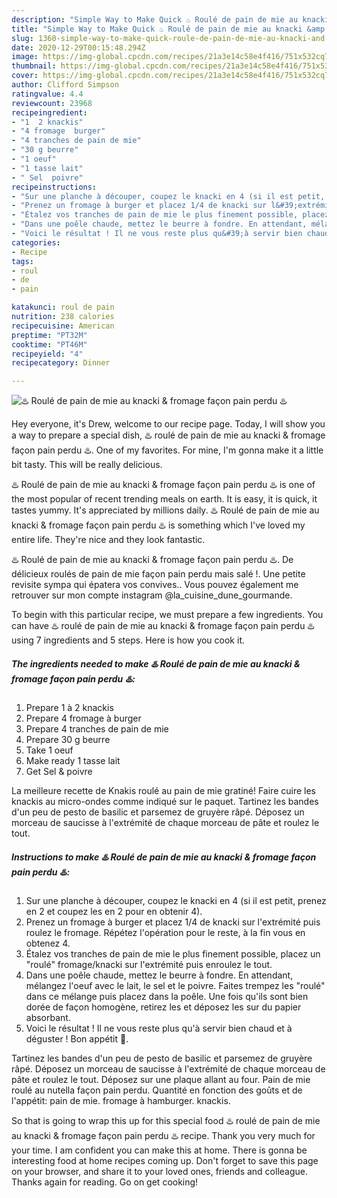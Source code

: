 ```yaml
---
description: "Simple Way to Make Quick ♨️ Roulé de pain de mie au knacki &amp;amp; fromage façon pain perdu ♨️"
title: "Simple Way to Make Quick ♨️ Roulé de pain de mie au knacki &amp;amp; fromage façon pain perdu ♨️"
slug: 1360-simple-way-to-make-quick-roule-de-pain-de-mie-au-knacki-and-amp-fromage-facon-pain-perdu
date: 2020-12-29T00:15:48.294Z
image: https://img-global.cpcdn.com/recipes/21a3e14c58e4f416/751x532cq70/♨️-roule-de-pain-de-mie-au-knacki-fromage-facon-pain-perdu-♨️-photo-principale-de-la-recette.jpg
thumbnail: https://img-global.cpcdn.com/recipes/21a3e14c58e4f416/751x532cq70/♨️-roule-de-pain-de-mie-au-knacki-fromage-facon-pain-perdu-♨️-photo-principale-de-la-recette.jpg
cover: https://img-global.cpcdn.com/recipes/21a3e14c58e4f416/751x532cq70/♨️-roule-de-pain-de-mie-au-knacki-fromage-facon-pain-perdu-♨️-photo-principale-de-la-recette.jpg
author: Clifford Simpson
ratingvalue: 4.4
reviewcount: 23968
recipeingredient:
- "1  2 knackis"
- "4 fromage  burger"
- "4 tranches de pain de mie"
- "30 g beurre"
- "1 oeuf"
- "1 tasse lait"
- " Sel  poivre"
recipeinstructions:
- "Sur une planche à découper, coupez le knacki en 4 (si il est petit, prenez en 2 et coupez les en 2 pour en obtenir 4)."
- "Prenez un fromage à burger et placez 1/4 de knacki sur l&#39;extrémité puis roulez le fromage. Répétez l&#39;opération pour le reste, à la fin vous en obtenez 4."
- "Étalez vos tranches de pain de mie le plus finement possible, placez un &#34;roulé&#34; fromage/knacki sur l&#39;extrémité puis enroulez le tout."
- "Dans une poêle chaude, mettez le beurre à fondre. En attendant, mélangez l&#39;oeuf avec le lait, le sel et le poivre. Faites trempez les &#34;roulé&#34; dans ce mélange puis placez dans la poêle. Une fois qu&#39;ils sont bien dorée de façon homogène, retirez les et déposez les sur du papier absorbant."
- "Voici le résultat ! Il ne vous reste plus qu&#39;à servir bien chaud et à déguster ! Bon appétit 🌹."
categories:
- Recipe
tags:
- roul
- de
- pain

katakunci: roul de pain 
nutrition: 238 calories
recipecuisine: American
preptime: "PT32M"
cooktime: "PT46M"
recipeyield: "4"
recipecategory: Dinner

---
```



![♨️ Roulé de pain de mie au knacki &amp; fromage façon pain perdu ♨️](https://img-global.cpcdn.com/recipes/21a3e14c58e4f416/751x532cq70/♨️-roule-de-pain-de-mie-au-knacki-fromage-facon-pain-perdu-♨️-photo-principale-de-la-recette.jpg)

Hey everyone, it's Drew, welcome to our recipe page. Today, I will show you a way to prepare a special dish, ♨️ roulé de pain de mie au knacki &amp; fromage façon pain perdu ♨️. One of my favorites. For mine, I'm gonna make it a little bit tasty. This will be really delicious.

♨️ Roulé de pain de mie au knacki &amp; fromage façon pain perdu ♨️ is one of the most popular of recent trending meals on earth. It is easy, it is quick, it tastes yummy. It's appreciated by millions daily. ♨️ Roulé de pain de mie au knacki &amp; fromage façon pain perdu ♨️ is something which I've loved my entire life. They're nice and they look fantastic.

♨️ Roulé de pain de mie au knacki &amp; fromage façon pain perdu ♨️. De délicieux roulés de pain de mie façon pain perdu mais salé !. Une petite revisite sympa qui épatera vos convives.. Vous pouvez également me retrouver sur mon compte instagram @la_cuisine_dune_gourmande.


To begin with this particular recipe, we must prepare a few ingredients. You can have ♨️ roulé de pain de mie au knacki &amp; fromage façon pain perdu ♨️ using 7 ingredients and 5 steps. Here is how you cook it.

<!--inarticleads1-->

##### The ingredients needed to make ♨️ Roulé de pain de mie au knacki &amp; fromage façon pain perdu ♨️:

1. Prepare 1 à 2 knackis
1. Prepare 4 fromage à burger
1. Prepare 4 tranches de pain de mie
1. Prepare 30 g beurre
1. Take 1 oeuf
1. Make ready 1 tasse lait
1. Get  Sel &amp; poivre


La meilleure recette de Knakis roulé au pain de mie gratiné! Faire cuire les knackis au micro-ondes comme indiqué sur le paquet. Tartinez les bandes d&#39;un peu de pesto de basilic et parsemez de gruyère râpé. Déposez un morceau de saucisse à l&#39;extrémité de chaque morceau de pâte et roulez le tout. 

<!--inarticleads2-->

##### Instructions to make ♨️ Roulé de pain de mie au knacki &amp; fromage façon pain perdu ♨️:

1. Sur une planche à découper, coupez le knacki en 4 (si il est petit, prenez en 2 et coupez les en 2 pour en obtenir 4).
1. Prenez un fromage à burger et placez 1/4 de knacki sur l&#39;extrémité puis roulez le fromage. Répétez l&#39;opération pour le reste, à la fin vous en obtenez 4.
1. Étalez vos tranches de pain de mie le plus finement possible, placez un &#34;roulé&#34; fromage/knacki sur l&#39;extrémité puis enroulez le tout.
1. Dans une poêle chaude, mettez le beurre à fondre. En attendant, mélangez l&#39;oeuf avec le lait, le sel et le poivre. Faites trempez les &#34;roulé&#34; dans ce mélange puis placez dans la poêle. Une fois qu&#39;ils sont bien dorée de façon homogène, retirez les et déposez les sur du papier absorbant.
1. Voici le résultat ! Il ne vous reste plus qu&#39;à servir bien chaud et à déguster ! Bon appétit 🌹.


Tartinez les bandes d&#39;un peu de pesto de basilic et parsemez de gruyère râpé. Déposez un morceau de saucisse à l&#39;extrémité de chaque morceau de pâte et roulez le tout. Déposez sur une plaque allant au four. Pain de mie roulé au nutella façon pain perdu. Quantité en fonction des goûts et de l&#39;appétit: pain de mie. fromage à hamburger. knackis. 

So that is going to wrap this up for this special food ♨️ roulé de pain de mie au knacki &amp; fromage façon pain perdu ♨️ recipe. Thank you very much for your time. I am confident you can make this at home. There is gonna be interesting food at home recipes coming up. Don't forget to save this page on your browser, and share it to your loved ones, friends and colleague. Thanks again for reading. Go on get cooking!
